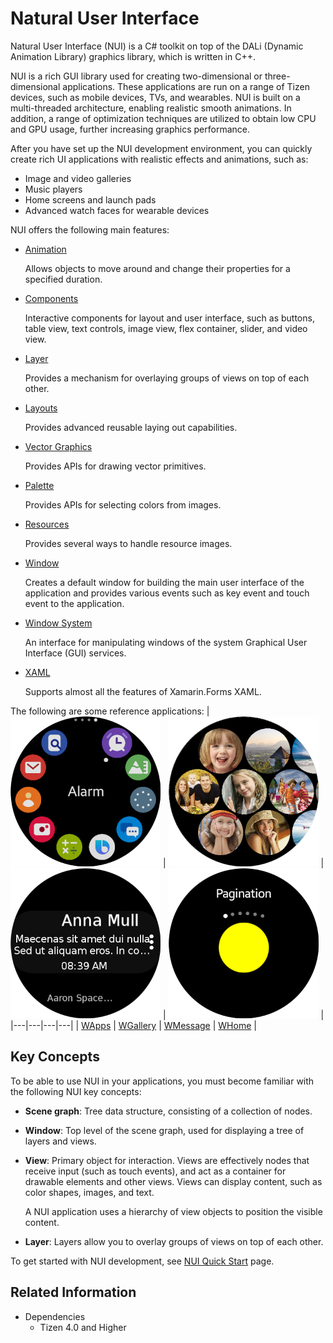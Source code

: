 # Natural User Interface

Natural User Interface (NUI) is a C\# toolkit on top of the DALi (Dynamic Animation Library) graphics library, which is written in C++.

NUI is a rich GUI library used for creating two-dimensional or three-dimensional applications. These applications are run on a range of Tizen devices, such as mobile devices, TVs, and wearables. NUI is built on a multi-threaded architecture, enabling realistic smooth animations. In addition, a range of optimization techniques are utilized to obtain low CPU and GPU usage, further increasing graphics performance.

After you have set up the NUI development environment, you can quickly create rich UI applications with realistic effects and animations, such as:  

-   Image and video galleries
-   Music players
-   Home screens and launch pads
-   Advanced watch faces for wearable devices

NUI offers the following main features:

- [Animation](animation.md)

  Allows objects to move around and change their properties for a specified duration.

- [Components](ui-components.md)

  Interactive components for layout and user interface, such as buttons, table view, text controls, image view, flex container, slider, and video view.

- [Layer](layer.md)

  Provides a mechanism for overlaying groups of views on top of each other.

- [Layouts](layouts.md)

  Provides advanced reusable laying out capabilities.

- [Vector Graphics](vectorgraphics/Overview.md)

  Provides APIs for drawing vector primitives.

- [Palette](palette.md)

  Provides APIs for selecting colors from images.

- [Resources](resources.md)

  Provides several ways to handle resource images.

- [Window](window.md)

  Creates a default window for building the main user interface of the application and provides various events such as key event and touch event to the application.

- [Window System](tizenshell.md)

  An interface for manipulating windows of the system Graphical User Interface (GUI) services.

- [XAML](xaml/xaml-overview.md)

  Supports almost all the features of Xamarin.Forms XAML.

The following are some reference applications:
| ![WApps](./media/sample_wapps.png) | ![WGallery](./media/sample_wgallery.png) | ![WMessage](./media/sample_wmessage.png) | ![WHome](./media/sample_whome.png) |
|---|---|---|---|
| [WApps](https://github.com/dalihub/nui-demo/tree/master/wearable-samples/ReferenceApplication/WApps) | [WGallery](https://github.com/dalihub/nui-demo/tree/master/wearable-samples/ReferenceApplication/WGallery) | [WMessage](https://github.com/dalihub/nui-demo/tree/master/wearable-samples/ReferenceApplication/WMessage) | [WHome](https://github.com/dalihub/nui-demo/tree/master/wearable-samples/ReferenceApplication/WHome) |

<a name="concepts"></a>
## Key Concepts

To be able to use NUI in your applications, you must become familiar with the following NUI key concepts:

-   **Scene graph**: Tree data structure, consisting of a collection of nodes.
-   **Window**: Top level of the scene graph, used for displaying a tree of layers and views.
-   **View**: Primary object for interaction. Views are effectively nodes that receive input (such as touch events), and act as a container for drawable elements and other views. Views can display content, such as color shapes, images, and text.

    A NUI application uses a hierarchy of view objects to position the visible content.

-   **Layer**: Layers allow you to overlay groups of views on top of each other.

To get started with NUI development, see [NUI Quick Start](../../../get-started/first-app.md) page.

## Related Information
- Dependencies
  -   Tizen 4.0 and Higher
